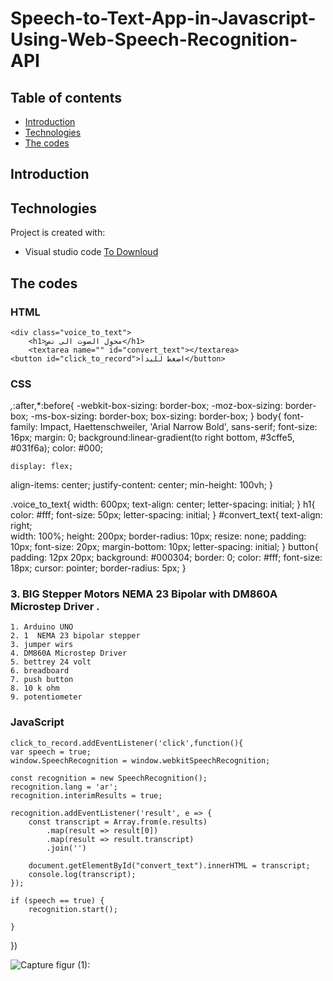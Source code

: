 # Speech-to-Text-App-in-Javascript-Using-Web-Speech-Recognition-API



## Table of contents
* [Introduction](#Introduction)
* [Technologies](#technologies)
* [The codes](#the-codes)




## Introduction

  


## Technologies
Project is created with:
* Visual studio code  [To Downloud](https://code.visualstudio.com/)
	
## The codes

### HTML

<!DOCTYPE html>
<html lang="ar">
<head>
<meta charset="utf-8">
<meta name="viewport" content="initial-scale=1.0, maximum-scale=1.0, user-scalable=1">
<title>Home</title>
<link rel="stylesheet" type="text/css" href="style.css">
</head>
<body>

	<div class="voice_to_text"> 
		<h1>محول الصوت الى نص</h1>
        <textarea name="" id="convert_text"></textarea>
    <button id="click_to_record">اضغط للبدأ</button>
  </div>



<script type="text/javascript" src="script.js"></script>
</body>
</html>


   
    
### CSS
*,*:after,*:before{
	-webkit-box-sizing: border-box;
	-moz-box-sizing: border-box;
	-ms-box-sizing: border-box;
	box-sizing: border-box;
}
body{
	font-family: Impact, Haettenschweiler, 'Arial Narrow Bold', sans-serif;
	font-size: 16px;
	margin: 0;
	background:linear-gradient(to right bottom, #3cffe5, #031f6a);
	color: #000;
	
	display: flex;
  align-items: center;
  justify-content: center;
  min-height: 100vh;
}

.voice_to_text{
  width: 600px;
  text-align: center;
  letter-spacing: initial;
}
h1{
	color: #fff;
	font-size: 50px;
    letter-spacing: initial;
}
#convert_text{
  text-align: right;  
  width: 100%;
  height: 200px;
  border-radius: 10px;
  resize: none;
  padding: 10px;
  font-size: 20px;
  margin-bottom: 10px;
  letter-spacing: initial;
}
button{
	padding: 12px 20px;
  background: #000304;
  border: 0;
  color: #fff;
  font-size: 18px;
  cursor: pointer;
  border-radius: 5px;
}

    
### 3. BIG Stepper Motors NEMA 23 Bipolar with DM860A Microstep Driver .
    1. Arduino UNO
    2. 1  NEMA 23 bipolar stepper
    3. jumper wirs
    4. DM860A Microstep Driver
    5. bettrey 24 volt 
    6. breadboard
    7. push button 
    8. 10 k ohm
    9. potentiometer
  

### JavaScript

    click_to_record.addEventListener('click',function(){
    var speech = true;
    window.SpeechRecognition = window.webkitSpeechRecognition;

    const recognition = new SpeechRecognition();
    recognition.lang = 'ar';
    recognition.interimResults = true;

    recognition.addEventListener('result', e => {
        const transcript = Array.from(e.results)
            .map(result => result[0])
            .map(result => result.transcript)
            .join('')

        document.getElementById("convert_text").innerHTML = transcript;
        console.log(transcript);
    });
    
    if (speech == true) {
        recognition.start();
    
    }
    
})

![Capture](https://user-images.githubusercontent.com/64277741/180607258-9e2c643d-a29e-48a7-b0a1-475ab01ad6b9.PNG)
figur (1):
